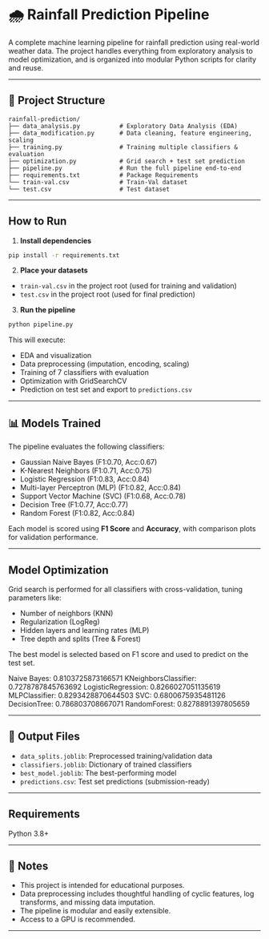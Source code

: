 # 🌧️ Rainfall Prediction Pipeline

A complete machine learning pipeline for rainfall prediction using real-world weather data. The project handles everything from exploratory analysis to model optimization, and is organized into modular Python scripts for clarity and reuse.

---

## 📂 Project Structure

```
rainfall-prediction/
├── data_analysis.py           # Exploratory Data Analysis (EDA)
├── data_modification.py       # Data cleaning, feature engineering, scaling
├── training.py                # Training multiple classifiers & evaluation
├── optimization.py            # Grid search + test set prediction
├── pipeline.py                # Run the full pipeline end-to-end
├── requirements.txt           # Package Requirements
└── train-val.csv              # Train-Val dataset
└── test.csv                   # Test dataset
```

---

##  How to Run

1. **Install dependencies**

```bash
pip install -r requirements.txt
```

2. **Place your datasets**

- `train-val.csv` in the project root (used for training and validation)
- `test.csv` in the project root (used for final prediction)

3. **Run the pipeline**

```bash
python pipeline.py
```

This will execute:

- EDA and visualization
- Data preprocessing (imputation, encoding, scaling)
- Training of 7 classifiers with evaluation
- Optimization with GridSearchCV
- Prediction on test set and export to `predictions.csv`

---

## 📊 Models Trained

The pipeline evaluates the following classifiers:

- Gaussian Naive Bayes           (F1:0.70, Acc:0.67)
- K-Nearest Neighbors            (F1:0.71, Acc:0.75)
- Logistic Regression            (F1:0.83, Acc:0.84)
- Multi-layer Perceptron (MLP)   (F1:0.82, Acc:0.84)
- Support Vector Machine (SVC)   (F1:0.68, Acc:0.78)
- Decision Tree                  (F1:0.77, Acc:0.77)
- Random Forest                  (F1:0.82, Acc:0.84)

Each model is scored using **F1 Score** and **Accuracy**, with comparison plots for validation performance.

---

## Model Optimization

Grid search is performed for all classifiers with cross-validation, tuning parameters like:

- Number of neighbors (KNN)
- Regularization (LogReg)
- Hidden layers and learning rates (MLP)
- Tree depth and splits (Tree & Forest)

The best model is selected based on F1 score and used to predict on the test set.

Naive Bayes:          0.8103725873166571
KNeighborsClassifier: 0.7278787845763692
LogisticRegression:   0.8266027051135619
MLPClassifier:        0.8293428870644503
SVC:                  0.6800675935481126
DecisionTree:         0.786803708667071
RandomForest:         0.8278891397805659

---

## 📁 Output Files

- `data_splits.joblib`: Preprocessed training/validation data
- `classifiers.joblib`: Dictionary of trained classifiers
- `best_model.joblib`: The best-performing model
- `predictions.csv`: Test set predictions (submission-ready)

---

##  Requirements

Python 3.8+  

---

## 📌 Notes

- This project is intended for educational purposes.
- Data preprocessing includes thoughtful handling of cyclic features, log transforms, and missing data imputation.
- The pipeline is modular and easily extensible.
- Access to a GPU is recommended.

---



